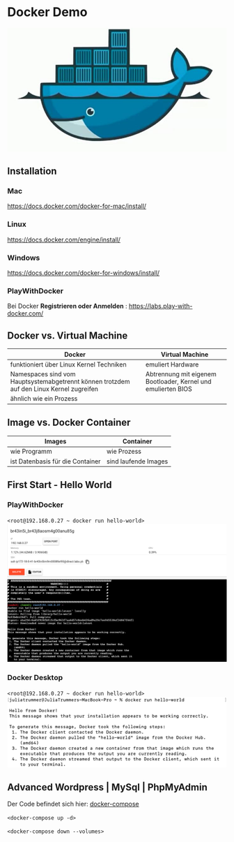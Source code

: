 # Docker Demo
![Docker Logo](./img/docker_2014.jpg)

## Installation
### Mac
https://docs.docker.com/docker-for-mac/install/
### Linux
https://docs.docker.com/engine/install/
### Windows
https://docs.docker.com/docker-for-windows/install/
### PlayWithDocker
Bei Docker **Registrieren oder Anmelden** :
https://labs.play-with-docker.com/
## Docker vs. Virtual Machine
| Docker                                           | Virtual Machine                                                |
|--------------------------------------------------|----------------------------------------------------------------|
| funktioniert über Linux Kernel Techniken         | emuliert Hardware                                              |
| Namespaces sind vom Hauptsystemabgetrennt können trotzdem auf den Linux Kernel zugreifen   | Abtrennung mit eigenem Bootloader, Kernel und  emulierten BIOS | 
| ähnlich wie ein Prozess                          |                                                                |
## Image vs. Docker Container
| Images                           | Container            |
|----------------------------------|----------------------|
| wie Programm                     | wie Prozess          |
| ist Datenbasis für die Container | sind laufende Images |

## First Start - Hello World
### PlayWithDocker
`<root@192.168.0.27 ~ docker run hello-world>`
![PlayWithDocker](./img/playwithdocker.png)
### Docker Desktop
`<root@192.168.0.27 ~ docker run hello-world>`<br/>
![PlayWithDocker](./img/dockerlocal.png)
## Advanced Wordpress | MySql | PhpMyAdmin
Der Code befindet sich hier:
[docker-compose](.code/docker-compose.yaml)

`<docker-compose up -d>`

`<docker-compose down --volumes>`